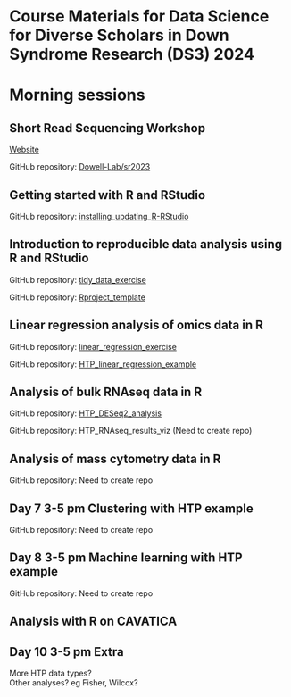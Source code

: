 # Course Materials for Data Science for Diverse Scholars in Down Syndrome Research (DS3) 2024  

# Morning sessions

## Short Read Sequencing Workshop
[Website](https://biodatasci.colorado.edu/shortread/sr2024/)

GitHub repository: [Dowell-Lab/sr2023](https://github.com/Dowell-Lab/sr2023)

## Getting started with R and RStudio
GitHub repository: [installing_updating_R-RStudio](https://github.com/DS3-2024/installing_updating_R-RStudio)

## Introduction to reproducible data analysis using R and RStudio
GitHub repository: [tidy_data_exercise](https://github.com/DS3-2024/tidy_data_exercise)

GitHub repository: [Rproject_template](https://github.com/DS3-2024/Rproject_template)

## Linear regression analysis of omics data in R
GitHub repository: [linear_regression_exercise](https://github.com/DS3-2024/linear_regression_exercise)

GitHub repository: [HTP_linear_regression_example](https://github.com/DS3-2024/HTP_linear_regression_example)

## Analysis of bulk RNAseq data in R 
GitHub repository: [HTP_DESeq2_analysis](https://github.com/DS3-2024/HTP_DESeq2_analysis)

GitHub repository: HTP_RNAseq_results_viz (Need to create repo)

## Analysis of mass cytometry data in R
GitHub repository: Need to create repo

## Day 7 3-5 pm Clustering with HTP example 
GitHub repository: Need to create repo

## Day 8 3-5 pm Machine learning with HTP example
GitHub repository: Need to create repo

## Analysis with R on CAVATICA

## Day 10 3-5 pm Extra
More HTP data types?  
Other analyses? eg Fisher, Wilcox?  


